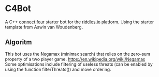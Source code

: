 # C4Bot
A C++ [connect four](https://playground.riddles.io/competitions/four-in-a-row) starter bot for the [riddles.io](https://www.riddles.io) platform. Using the starter template from Aswin van Woudenberg.

## Algoritm
This bot uses the Negamax (minimax search) that relies on the zero-sum property of a two player game.
https://en.wikipedia.org/wiki/Negamax
Some optimisations include filtering of useless threats (can be enabled by using the function filterThreats()) and move ordering.

